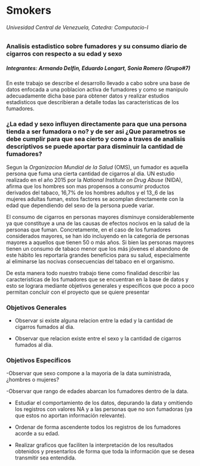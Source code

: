 # Smokers
 
###### Univesidad Central de Venezuela, Catedra: Computacio-I

### Analisis estadistico sobre fumadores y su consumo diario de cigarros con respecto a su edad y sexo

##### Integrantes: Armando Delfin, Eduardo Longart, Sonia Romero (Grupo#7)

En este trabajo se describe el desarrollo llevado a cabo sobre una base de datos enfocada a una poblacion activa de fumadores y como se manipulo adecuadamente dicha base para obtener datos y realizar estudios estadisticos que describieran a detalle todas las caracteristicas de los fumadores.

### ¿La edad y sexo influyen directamente para que una persona tienda a ser fumadora o no? y de ser asi ¿Que parametros se debe cumplir para que sea cierto y como a traves de analisis descriptivos se puede aportar para disminuir la cantidad de fumadores?

Segun la *Organizacion Mundial de la Salud* (OMS), un fumador es aquella persona que fuma una cierta cantidad de cigarros al dia. UN estudio realizado en el año 2015 por la *National Institute on Drug Abuse* (NIDA), afirma que los hombres son mas propensos a consumir productos derivados del tabaco, 16,7% de los hombres adultos y el 13,,6 de las mujeres adultas fuman, estos factores se acomplan directamente con la edad que dependiendo del sexo de la persona puede variar. 

El consumo de cigarros en personas mayores disminuye considerablemente ya que constituye a una de las causas de efectos nocivos en la salud de la personas que fuman. Concretamente, en el caso de los fumadores considerados mayores, se han ido incluyendo en la categoría de personas mayores a aquellos que tienen 50 o más años. Si bien las personas mayores tienen un consumo de tabaco menor que los más jóvenes el abandono de este hábito les reportaría grandes beneficios para su salud, especialmente al eliminarse las nocivas consecuencias del tabaco en el organismo.

De esta manera todo nuestro trabajo tiene como finalidad describir las caracteristicas de los fumadores que se encuentran en la base de datos y esto se lograra mediante objetivos generales y específicos  que poco a poco permitan concluir con el proyecto que se quiere presentar 

### Objetivos Generales

- Observar si existe alguna relacion entre la edad y la cantidad de cigarros fumados al dia.

- Observar que relacion existe entre el sexo y la cantidad de cigarros fumados al dia.

### Objetivos Específicos

-Observar que sexo compone a la mayoria de la data suministrada, ¿hombres o mujeres?

-Observar que rango de edades abarcan los fumadores dentro de la data.

- Estudiar el comportamiento de los datos, depurando la data y omitiendo los registros con valores NA y a las personas que no son fumadoras (ya que estos no aportan información relevante).

- Ordenar de forma ascendente todos los registros de los fumadores acorde a su edad.

- Realizar graficos que faciliten la interpretación de los resultados obtenidos y presentarlos de forma que toda la información que se desea transmitir sea entendida.

